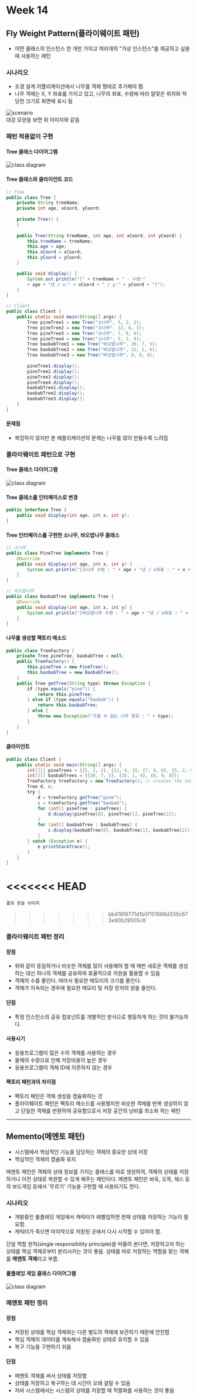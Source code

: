# Week 14

## Fly Weight Pattern(플라이웨이트 패턴)
- 어떤 클래스의 인스턴스 한 개만 가지고 여러개의 "가상 인스턴스"를 제공하고 싶을 때 사용하는 패턴

### 시나리오
- 조경 설계 어플리케이션에서 나무를 객체 형태로 추가해야 함.
- 나무 객체는 X, Y 좌표를 가지고 있고, 나무의 좌표, 수령에 따라 알맞은 위치와 적당한 크기로 화면에 표시 됨

![scenario](https://github.com/ohbokdong/DesignPatternStudy/blob/master/summary/img/week14/rlawjddbs/tree_scenario.png)  
대강 모양을 보면 위 이미지와 같음  

### 패턴 적용없이 구현
#### Tree 클래스 다이어그램
![class diagram](https://github.com/ohbokdong/DesignPatternStudy/blob/master/summary/img/week14/rlawjddbs/tree1.png)

#### Tree 클래스와 클라이언트 코드
```java
// Tree
public class Tree {
    private String treeName;
    private int age, xCoord, yCoord;
    
    private Tree() {
    }
    
    public Tree(String treeName, int age, int xCoord, int yCoord) {
        this.treeName = treeName;
        this.age = age;
        this.xCoord = xCoord;
        this.yCoord = yCoord;
    }

    public void display() {
        System.out.println("[" + treeName + " - 수령:" 
        + age + "년 / x:" + xCoord + " / y:" + yCoord + "]");
    }
}

// Client
public class Client {
    public static void main(String[] args) {
        Tree pineTree1 = new Tree("소나무", 5, 2, 2);
        Tree pineTree2 = new Tree("소나무", 12, 6, 3);
        Tree pineTree3 = new Tree("소나무", 7, 8, 6);
        Tree pineTree4 = new Tree("소나무", 5, 2, 8);
        Tree baobabTree1 = new Tree("바오밥나무", 30, 7, 5);
        Tree baobabTree2 = new Tree("바오밥나무", 15, 1, 6);
        Tree baobabTree3 = new Tree("바오밥나무", 8, 9, 8);
        
        pineTree1.display();
        pineTree2.display();
        pineTree3.display();
        pineTree4.display();
        baobabTree1.display();
        baobabTree2.display();
        baobabTree3.display();
    }
}
```
#### 문제점
- 복잡하지 않지만 본 애플리케이션의 문제는 나무를 많이 만들수록 느려짐

### 플라이웨이트 패턴으로 구현
#### Tree 클래스 다이어그램
![class diagram](https://github.com/ohbokdong/DesignPatternStudy/blob/master/summary/img/week14/rlawjddbs/tree2.png)

#### Tree 클래스를 인터페이스로 변경
```java
public interface Tree {
    public void display(int age, int x, int y);
}
```
#### Tree 인터페이스를 구현한 소나무, 바오밥나무 클래스
```java
// 소나무
public class PineTree implements Tree {
    @Override
    public void display(int age, int x, int y) {
        System.out.println("[소나무 수령 : " + age + "년 / x좌표 : " + x + "/ y좌표 : " + y + "]");
    } 
}

// 바오밥나무
public class BaobabTree implements Tree {
    @Override
    public void display(int age, int x, int y) {
        System.out.println("[바오밥나무 수령 : " + age + "년 / x좌표 : " + x + "/ y좌표 : " + y + "]");
    } 
} 
```
####  나무를 생성할 팩토리 메소드
```java
public class TreeFactory {
    private Tree pineTree, baobabTree = null;
    public TreeFactory() {
        this.pineTree = new PineTree();
        this.baobabTree = new BaobabTree();
    }
    public Tree getTree(String type) throws Exception {
        if (type.equals("pine")) {
            return this.pineTree;
        } else if (type.equals("baobab")) {
            return this.baobabTree;
        } else {
            throw new Exception("구할 수 없는 나무 종류 : " + type);
        }
    }
}
```
#### 클라이언트
```java
public class Client {
    public static void main(String[] args) {
        int[][] pineTrees = {{5, 2, 2}, {12, 6, 3}, {7, 8, 6}, {5, 2, 8}};
        int[][] baobabTrees = {{30, 7, 5}, {15, 1, 6}, {8, 9, 8}};
        TreeFactory treeFactory = new TreeFactory(); // creates the two flyweights
        Tree d, c;
        try {
            d = treeFactory.getTree("pine");
            c = treeFactory.getTree("baobab");
            for (int[] pineTree : pineTrees) {
                d.display(pineTree[0], pineTree[1], pineTree[2]);
            }
            for (int[] baobabTree : baobabTrees) {
                c.display(baobabTree[0], baobabTree[1], baobabTree[2]);
            }
        } catch (Exception e) {
            e.printStackTrace();
        }
    }
}
```
<<<<<<< HEAD
=======
  
```
결과 콘솔 이미지
```

>>>>>>> bb416f8771d1b0f151666d335c673e90b29505c8

### 플라이웨이트 패턴 정리
#### 장점
- 위와 같이 동일하거나 비슷한 객체를 많이 사용해야 할 때 매번 새로운 객체를 생성하는 대신 하나의 객체를 공유하여 효율적으로 자원을 활용할 수 있음
- 객체의 수를 줄인다. 따라서 필요한 메모리의 크기를 줄인다.
- 객체가 지속되는 경우에 필요한 메모리 및 저장 장치의 양을 줄인다.

#### 단점
- 특정 인스턴스의 공유 컴포넌트를 개별적인 방식으로 행동하게 하는 것이 불가능하다.

#### 사용시기
- 응용프로그램이 많은 수의 객체를 사용하는 경우
- 물체의 수량으로 인해 저장비용이 높은 경우
- 응용프로그램이 객체 ID에 의존하지 않는 경우

#### 팩토리 패턴과의 차이점
- 팩토리 패턴은 객체 생성을 캡슐화하는 것
- 플라이웨이트 패턴은 팩토리 메소드를 사용했지만 비슷한 객체를 반복 생성하지 않고 단일한 객체를 반환하여 공유함으로서 저장 공간의 낭비를 최소화 하는 패턴
-------------------------------

## Memento(메멘토 패턴)
- 시스템에서 핵심적인 기능을 담당하는 객체의 중요한 상태 저장
- 핵심적인 객체의 캡슐화 유지
  
메맨토 패턴은 객체의 상태 정보를 가지는 클래스를 따로 생성하여, 객체의 상태를 저장하거나 이전 상태로 복원할 수 있게 해주는 패턴이다. 메멘토 패턴은 바둑, 오목, 체스 등의 보드게임 등에서 '무르기' 기능을 구현할 때 사용되기도 한다.
  
### 시나리오
- 개발중인 롤플레잉 게임에서 캐릭터가 레벨업하면 현재 상태를 저장하는 기능이 필요함. 
- 캐릭터가 죽으면 마지막으로 저장된 곳에서 다시 시작할 수 있어야 함.
  
단일 역할 원칙(single responsibility principle)을 떠올려 본다면, 저장하고자 하는 상태를 핵심 객체로부터 분리시키는 것이 좋음.
상태를 따로 저장하는 역할을 맡는 객체를 **메멘토 객체**라고 부름.
  
#### 롤플레잉 게임 클래스 다이어그램
![class diagram](https://github.com/ohbokdong/DesignPatternStudy/blob/master/summary/img/week14/rlawjddbs/memento.png)
  
### 메멘토 패턴 정리
#### 장점  
- 저장된 상태를 핵심 객체와는 다른 별도의 객체에 보관하기 때문에 안전함
- 핵심 객체의 데이터를 계속해서 캡슐화된 상태로 유지할 수 있음
- 복구 기능을 구현하기 쉬움

#### 단점
- 메멘토 객체를 써서 상태를 저장함
- 상태를 저장하고 복구하는 데 시간이 오래 걸릴 수 있음
- 자바 시스템에서는 시스템의 상태를 저장할 때 직렬화를 사용하는 것이 좋음
